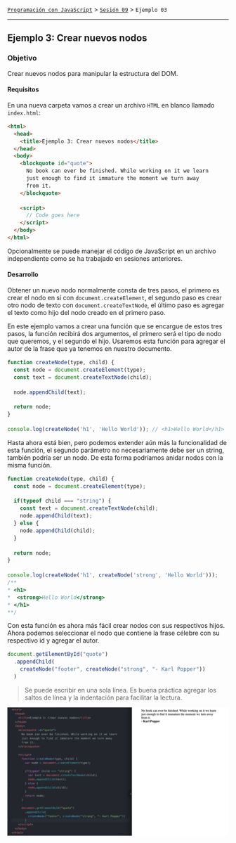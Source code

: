 [`Programación con JavaScript`](../../Readme.md) > [`Sesión 09`](../Readme.md) > `Ejemplo 03`

---

## Ejemplo 3: Crear nuevos nodos

### Objetivo

Crear nuevos nodos para manipular la estructura del DOM.

#### Requisitos

En una nueva carpeta vamos a crear un archivo `HTML` en blanco llamado `index.html`:

```html
<html>
  <head>
    <title>Ejemplo 3: Crear nuevos nodos</title>
  </head>
  <body>
    <blockquote id="quote">
      No book can ever be finished. While working on it we learn
      just enough to find it immature the moment we turn away
      from it.
    </blockquote>

    <script>
      // Code goes here
    </script>
  </body>
</html>
```

Opcionalmente se puede manejar el código de JavaScript en un archivo independiente como se ha trabajado en sesiones anteriores.

#### Desarrollo

Obtener un nuevo nodo normalmente consta de tres pasos, el primero es crear el nodo en sí con `document.createElement`,
el segundo paso es crear otro nodo de texto con `document.createTextNode`, el último paso es agregar el texto como hijo
del nodo creado en el primero paso.

En este ejemplo vamos a crear una función que se encargue de estos tres pasos, la función recibirá dos argumentos, el
primero será el tipo de nodo que queremos, y el segundo el hijo. Usaremos esta función para agregar el autor de la frase
que ya tenemos en nuestro documento.

```javascript
function createNode(type, child) {
  const node = document.createElement(type);
  const text = document.createTextNode(child);

  node.appendChild(text);

  return node;
}

console.log(createNode('h1', 'Hello World')); // <h1>Hello World</h1>
```

Hasta ahora está bien, pero podemos extender aún más la funcionalidad de esta función, el segundo parámetro no
necesariamente debe ser un string, también podría ser un nodo. De esta forma podríamos anidar nodos con la misma función.

```javascript
function createNode(type, child) {
  const node = document.createElement(type);

  if(typeof child === "string") {
    const text = document.createTextNode(child);
    node.appendChild(text);
  } else {
    node.appendChild(child);
  }

  return node;
}

console.log(createNode('h1', createNode('strong', 'Hello World')));
/**
* <h1>
*  <strong>Hello World</strong>
* </h1>
**/
```

Con esta función es ahora más fácil crear nodos con sus respectivos hijos. Ahora podemos seleccionar el nodo que
contiene la frase célebre con su respectivo id y agregar el autor.

```javascript
document.getElementById("quote")
  .appendChild(
    createNode("footer", createNode("strong", "- Karl Popper"))
  )
```
> Se puede escribir en una sola línea. Es buena práctica agregar los saltos de línea y la indentación para facilitar la 
> lectura.

![Create Nodes](./assets/create-nodes.png)
